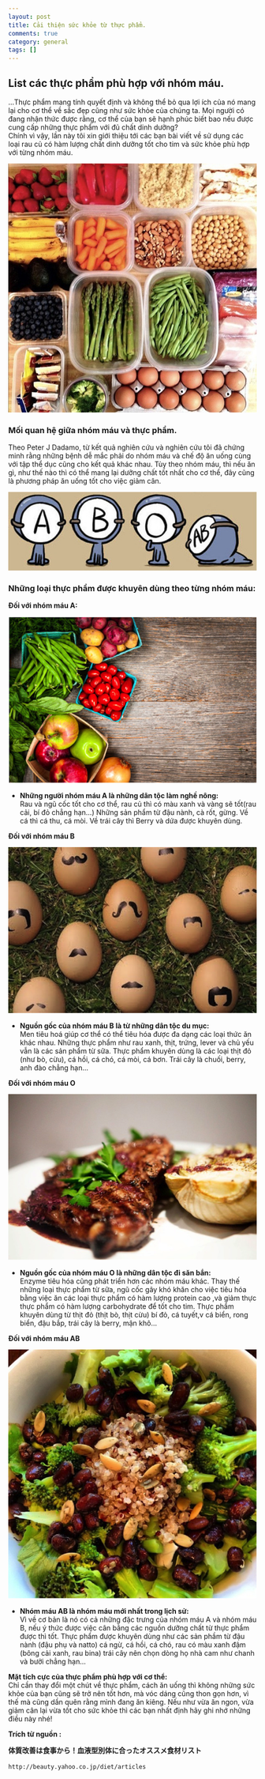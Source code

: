 ```yaml
---
layout: post
title: Cải thiện sức khỏe từ thực phẩm.
comments: true
category: general
tags: []
---
```


## List các thực phẩm phù hợp với nhóm máu.

 

...Thực phẩm mang tính quyết định và không thể bỏ qua lợi ích của nó mang lại cho cơ thể về sắc đẹp cũng như sức khỏe của chúng ta.
Mọi người có đang nhận thức được rằng, cơ thể của bạn sẽ hạnh phúc biết bao nếu được cung cấp những thực phẩm với đủ chất dinh dưỡng?  
Chính vì vậy, lần này tôi xin giới thiệu tới các bạn bài viết về sử dụng các loại rau củ có hàm lượng chất dinh dưỡng tốt cho tim và sức khỏe phù hợp với từng nhóm máu.

![image](/res/Food/51add593a05d7ddfc0393c79c5d90184.jpeg)
 
### Mối quan hệ giữa nhóm máu và thực phẩm.

Theo Peter J Dadamo, từ kết quả nghiên cứu và nghiên cứu tôi đã chứng minh rằng những bệnh dễ mắc phải do nhóm máu và chế độ ăn uống cùng với tập thể dục cũng cho kết quả khác nhau. 
Tùy theo nhóm máu, thì nếu ăn gì, như thế nào thì có thể mang lại dưỡng chất tốt nhất cho cơ thể, đây cũng là phương pháp ăn uống tốt cho việc giảm cân. 

![image](/res/Food/Untitled.1png.png)

   
### Những loại thực phẩm được khuyên dùng theo từng nhóm máu:

**Đối với nhóm máu A:**

![image](/res/Food/Untitled.2png.png)
 
* **Những người nhóm máu A là những dân tộc làm nghề nông:**  
Rau và ngũ cốc tốt cho cơ thể, rau củ thì có màu xanh và vàng sẽ tốt(rau cải, bí đỏ chẳng hạn...)
Những sản phẩm từ đậu nành, cà rốt, gừng.  Về cá thì cá thu, cá mòi.  Về trái cây thì Berry và dứa được khuyên dùng.

**Đối với nhóm máu B**

![image](/res/Food/Untitled3.png)
 
* **Nguồn gốc của nhóm máu B là từ những dân tộc du mục:**  
Men tiêu hoá giúp cơ thể có thể tiêu hóa được đa dạng các loại thức ăn khác nhau. Những thực phẩm như rau xanh, thịt, trứng, lever và chủ yếu vẫn là các sản phẩm từ sữa. Thực phẩm khuyên dùng là các loại thịt đỏ (như bò, cừu), cá hồi, cá chó, cá mòi, cá bơn. Trái cây là chuối, berry, anh đào chẳng hạn... 

**Đối với nhóm máu O**

![image](/res/Food/Untitled4.png)
 

* **Nguồn gốc của nhóm máu O là những dân tộc đi săn bắn:**  
Enzyme tiêu hóa cũng phát triển hơn các nhóm máu khác. Thay thế những loại thực phẩm từ sữa, ngũ cốc gây khó khăn cho việc tiêu hóa bằng việc ăn các loại thực phẩm có hàm  lượng protein cao ,và giảm thực thực phẩm có hàm lượng carbohydrate để tốt cho tim. Thực phẩm khuyên dùng từ thịt đỏ (thịt bò, thịt cừu) bí đỏ, cá tuyết,v cá biển, rong biển, đậu bắp, trái cây là berry, mận khô…

**Đối với nhóm máu AB**

![image](/res/Food/Untitled5.png)

* **Nhóm máu AB là nhóm máu mới nhất trong lịch sử:**  
Vì về cơ bản là nó có cả những đặc trưng của nhóm máu A và nhóm máu B, nếu ý thức được việc cân bằng các nguồn dưỡng chất từ thực phẩm được thì tốt. Thực phẩm được khuyên dùng như các sản phầm từ đậu nành (đậu phụ và natto) cá ngừ, cá hồi, cá chó, rau có màu xanh đậm (bông cải xanh, rau bina) trái cây nên chọn dòng họ nhà cam như chanh và bưởi chẳng hạn...

**Mặt tích cực của thực phẩm phù hợp với cơ thể:**  
Chỉ cần thay đổi một chút về thực phẩm, cách ăn uống thì không những sức khỏe của bạn cũng sẽ trở nên tốt hơn, mà vóc dáng cũng thon gọn hơn, vì thế mà cũng dần quên rằng mình đang ăn kiêng. Nếu như vừa ăn ngon, vừa giảm cân lại vừa tốt cho sức khỏe thì các bạn nhất định hãy ghi nhớ những điều này nhé!

**Trích từ nguồn :** 

**体質改善は食事から！血液型別体に合ったオススメ食材リスト**

` http://beauty.yahoo.co.jp/diet/articles `

